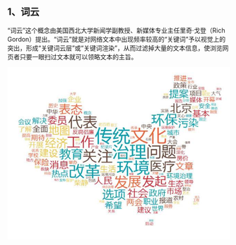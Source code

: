 ## 1、词云

“词云”这个概念由美国西北大学新闻学副教授、新媒体专业主任里奇·戈登（Rich Gordon）提出。“词云”就是对网络文本中出现频率较高的“关键词”予以视觉上的突出，形成“关键词云层”或“关键词渲染”，从而过滤掉大量的文本信息，使浏览网页者只要一眼扫过文本就可以领略文本的主旨。

![](/assets/timg.jpg)



